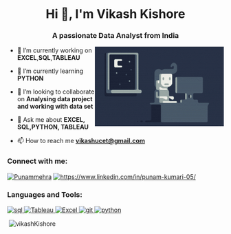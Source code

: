 <h1 align="center">Hi 👋, I'm Vikash Kishore</h1>
<h3 align="center">A passionate Data Analyst from India</h3>
<div><img align="right" alt="Github" src="https://raw.githubusercontent.com/AVS1508/AVS1508/master/assets/Night-Coding.gif" /></div>

- 🔭 I’m currently working on **EXCEL**,**SQL**,**TABLEAU**

- 🌱 I’m currently learning **PYTHON**

- 👯 I’m looking to collaborate on **Analysing data project and working with data set**

- 💬 Ask me about **EXCEL, SQL,PYTHON, TABLEAU**

- 📫 How to reach me **vikashucet@gmail.com**

<h3 align="left">Connect with me:</h3>
<p align="left">
<a href="https://twitter.com/VikashKishore7?t=n3YSZ8ceHz99zy8bwkQXzg&s=08" target="blank"><img align="center" src="https://raw.githubusercontent.com/rahuldkjain/github-profile-readme-generator/master/src/images/icons/Social/twitter.svg" alt="Punammehra" height="30" width="40" /></a>
<a href="https://www.linkedin.com/in/vikash-kishore-509b567a/?original_referer=" target="blank"><img align="center" src="https://raw.githubusercontent.com/rahuldkjain/github-profile-readme-generator/master/src/images/icons/Social/linked-in-alt.svg" alt="https://www.linkedin.com/in/punam-kumari-05/" height="30" width="40" /></a>

</p>

<p align="left">
</p>

<h3 align="left">Languages and Tools:</h3>
<p align="left"> <a href="https://sql.io/" target="_blank" rel="noreferrer"> <img src="https://miro.medium.com/max/1200/1*Oe7xavCj5qCBzwTbLDbPTg.jpeg" alt="sql" width="40" height="40"/> </a> <a href="https://www.w3schools.com/tableau/" target="_blank" rel="noreferrer"> <img src="https://i.pcmag.com/imagery/reviews/03ET1vJXgWnmfrLZ7g542br-5.fit_scale.size_760x427.v1569475368.jpg" alt="Tableau" width="40" height="40"/> </a> <a href="https://excel.com" target="_blank" rel="noreferrer"> <img src="https://play-lh.googleusercontent.com/37EzETO6gZyKmCg2kBIFX1e9gkubxZrVa5fHJ6yOaa7VvEShHjKv2RdtwnZt9Sk258s" alt="Excel" width="40" height="40"/> </a> <a href="https://git-scm.com/" target="_blank" rel="noreferrer"> <img src="https://www.vectorlogo.zone/logos/git-scm/git-scm-icon.svg" alt="git" width="40" height="40"/> </a> <a href="https://docs.python.org/3/" target="_blank" rel="noreferrer"> <img src="https://upload.wikimedia.org/wikipedia/commons/thumb/c/c3/Python-logo-notext.svg/1200px-Python-logo-notext.svg.png" alt="python" width="40" height="40"/> </a> </p>

<!-- <p><img align="left" src="https://github-readme-stats.vercel.app/api/top-langs?username=vikashKishore&show_icons=true&locale=en&layout=compact" alt="vikashKishore /></p>
 -->
<p>&nbsp;<img align="center" src="https://github-readme-stats.vercel.app/api?username=vikashKishore&show_icons=true&locale=en" alt="vikashKishore" /></p>

